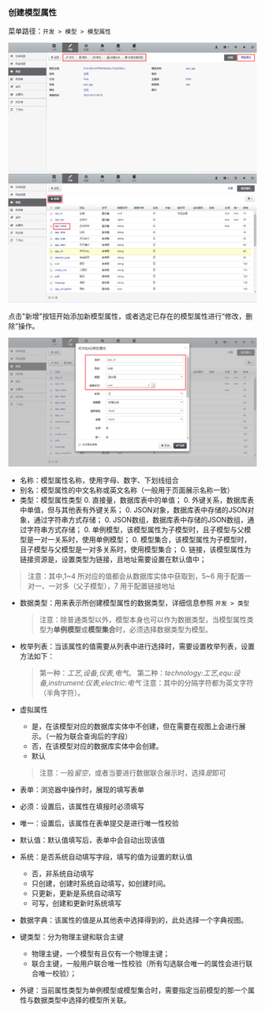 ### 创建模型属性

菜单路径：`开发 > 模型 > 模型属性`

![PNG](..\images\model\3.png)
![PNG](..\images\model\4.png)

点击"新增"按钮开始添加新模型属性，或者选定已存在的模型属性进行“修改，删除”操作。

![PNG](..\images\model\5.png)

- 名称：模型属性名称，使用字母、数字、下划线组合
- 别名：模型属性的中文名称或英文名称（一般用于页面展示名称一致）
- 类型：模型属性类型
  0. 直接量，数据库表中的单值；
  0. 外键关系，数据库表中单值，但与其他表有外键关系；
  0. JSON对象，数据库表中存储的JSON对象，通过字符串方式存储；
  0. JSON数组，数据库表中存储的JSON数组，通过字符串方式存储；
  0. 单例模型，该模型属性为子模型时，且子模型与父模型是一对一关系时，使用单例模型；
  0. 模型集合，该模型属性为子模型时，且子模型与父模型是一对多关系时，使用模型集合；
  0. 链接，该模型属性为链接资源是，设置类型为链接，且地址需要设置在默认值中；

 > 注意：其中,1~4 所对应的值都会从数据库实体中获取到，5~6 用于配置一对一、一对多（父子模型），7 用于配置链接地址

- 数据类型：用来表示所创建模型属性的数据类型，详细信息参照 `开发 > 类型`

  > 注意：除普通类型以外，模型本身也可以作为数据类型，当模型属性类型为**单例模型**或**模型集合**时，必须选择数据类型为模型。

- 枚举列表：当该属性的值需要从列表中进行选择时，需要设置枚举列表，设置方法如下：

  > 第一种：*工艺,设备,仪表,电气*。
  > 第二种：*technology:工艺,equ:设备,instrument:仪表,electric:电气*
  > 注意：其中的分隔字符都为英文字符（半角字符）。

- 虚拟属性
  - 是，在该模型对应的数据库实体中不创建，但在需要在视图上会进行展示。（一般为联合查询后的字段）
  - 否，在该模型对应的数据库实体中会创建。
  - 默认

  > 注意：一般*留空*，或者当要进行数据联合展示时，选择*是*即可
 
- 表单：浏览器中操作时，展现的填写表单
- 必须：设置后，该属性在填报时必须填写
- 唯一：设置后，该属性在表单提交是进行唯一性校验
- 默认值：默认值填写后，表单中会自动出现该值
- 系统：是否系统自动填写字段，填写的值为设置的默认值
  - 否，非系统自动填写
  - 只创建，创建时系统自动填写，如创建时间。
  - 只更新，更新是系统自动填写
  - 可写，创建和更新时系统填写
- 数据字典：该属性的值是从其他表中选择得到的，此处选择一个字典视图。
- 键类型：分为物理主键和联合主键
  - 物理主键，一个模型有且仅有一个物理主键；
  - 联合主键，一般用户联合唯一性校验（所有勾选联合唯一的属性会进行联合唯一校验）；
- 外键：当前属性类型为单例模型或模型集合时，需要指定当前模型的那一个属性与数据类型中选择的模型所关联。


